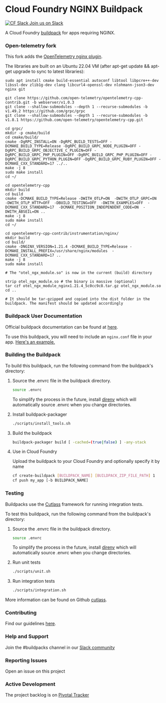 # Cloud Foundry NGINX Buildpack

[![CF Slack](https://www.google.com/s2/favicons?domain=www.slack.com) Join us on Slack](https://cloudfoundry.slack.com/messages/buildpacks/)

A Cloud Foundry [buildpack](http://docs.cloudfoundry.org/buildpacks/) for apps requiring NGINX.

### Open-telemetry fork

This fork adds the [OpenTelemetry nginx plugin](https://github.com/open-telemetry/opentelemetry-cpp-contrib/tree/main/instrumentation/nginx).

The libraries are built on an Ubuntu 22.04 VM (after apt-get update && apt-get upgrade to sync to latest libraries):

```
sudo apt install cmake build-essential autoconf libtool libpcre++-dev libssl-dev zlib1g-dev clang libcurl4-openssl-dev nlohmann-json3-dev nginx git

git clone https://github.com/open-telemetry/opentelemetry-cpp-contrib.git -b webserver/v1.0.3
git clone --shallow-submodules --depth 1 --recurse-submodules -b v1.49.2 https://github.com/grpc/grpc
git clone --shallow-submodules --depth 1 --recurse-submodules -b v1.8.1 https://github.com/open-telemetry/opentelemetry-cpp.git

cd grpc/
mkdir -p cmake/build
cd cmake/build/
cmake -DgRPC_INSTALL=ON -DgRPC_BUILD_TESTS=OFF -DCMAKE_BUILD_TYPE=Release -DgRPC_BUILD_GRPC_NODE_PLUGIN=OFF -DgRPC_BUILD_GRPC_OBJECTIVE_C_PLUGIN=OFF -DgRPC_BUILD_GRPC_PHP_PLUGIN=OFF -DgRPC_BUILD_GRPC_PHP_PLUGIN=OFF -DgRPC_BUILD_GRPC_PYTHON_PLUGIN=OFF -DgRPC_BUILD_GRPC_RUBY_PLUGIN=OFF -DCMAKE_CXX_STANDARD=17 ../..
make -j 8
sudo make install
cd ~/

cd opentelemetry-cpp
mkdir build 
cd build
cmake -DCMAKE_BUILD_TYPE=Release -DWITH_OTLP=ON  -DWITH_OTLP_GRPC=ON  -DWITH_OTLP_HTTP=OFF  -DBUILD_TESTING=OFF  -DWITH_EXAMPLES=OFF  -DCMAKE_CXX_STANDARD=17  -DCMAKE_POSITION_INDEPENDENT_CODE=ON  -DWITH_ABSEIL=ON ..
make -j 8
sudo make install
cd ~/

cd opentelemetry-cpp-contrib/instrumentation/nginx/
mkdir build
cd build/
cmake -DNGINX_VERSION=1.21.4 -DCMAKE_BUILD_TYPE=Release -DCMAKE_INSTALL_PREFIX=/usr/share/nginx/modules  -DCMAKE_CXX_STANDARD=17 ..
make -j 8
sudo make install

# The "otel_ngx_module.so" is now in the current (build) directory

strip otel_ngx_module.so # the binary is massive (optional)
tar czf otel_ngx_module_nginx1.21.4_5c0cc9c8.tar.gz otel_ngx_module.so
cd ..

# It should be tar-gzipped and copied into the dist folder in the buildpack. The manifest should be updated accordingly
```

### Buildpack User Documentation

Official buildpack documentation can be found at [here](https://docs.cloudfoundry.org/buildpacks/nginx/index.html).

To use this buildpack, you will need to include an `nginx.conf` file in your app. [Here's an example.](https://github.com/cloudfoundry/nginx-buildpack/tree/master/fixtures/mainline)


### Building the Buildpack

To build this buildpack, run the following command from the buildpack's directory:

1. Source the .envrc file in the buildpack directory.

   ```bash
   source .envrc
   ```
   To simplify the process in the future, install [direnv](https://direnv.net/) which will automatically source .envrc when you change directories.

1. Install buildpack-packager

    ```bash
    ./scripts/install_tools.sh
    ```

1. Build the buildpack

    ```bash
    buildpack-packager build [ -cached=(true|false) ] -any-stack
    ```

1. Use in Cloud Foundry

   Upload the buildpack to your Cloud Foundry and optionally specify it by name

    ```bash
    cf create-buildpack [BUILDPACK_NAME] [BUILDPACK_ZIP_FILE_PATH] 1
    cf push my_app [-b BUILDPACK_NAME]
    ```

### Testing

Buildpacks use the [Cutlass](https://github.com/cloudfoundry/libbuildpack/tree/master/cutlass) framework for running integration tests.

To test this buildpack, run the following command from the buildpack's directory:

1. Source the .envrc file in the buildpack directory.

   ```bash
   source .envrc
   ```
   To simplify the process in the future, install [direnv](https://direnv.net/) which will automatically source .envrc when you change directories.

1. Run unit tests

    ```bash
    ./scripts/unit.sh
    ```

1. Run integration tests

    ```bash
    ./scripts/integration.sh
    ```

More information can be found on Github [cutlass](https://github.com/cloudfoundry/libbuildpack/tree/master/cutlass).

### Contributing

Find our guidelines [here](./CONTRIBUTING.md).

### Help and Support

Join the #buildpacks channel in our [Slack community](http://slack.cloudfoundry.org/)

### Reporting Issues

Open an issue on this project

### Active Development

The project backlog is on [Pivotal Tracker](https://www.pivotaltracker.com/projects/1042066)

